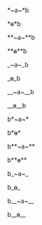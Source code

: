 *~a~*b

*~~a~~*b

**~a~**b

**~~a~~**b

_~a~_b

_~~a~~_b

__~a~__b

__~~a~~__b

b*~a~*

b*~~a~~*

b**~a~**

b**~~a~~**

b_~a~_

b_~~a~~_

b__~a~__

b__~~a~~__
